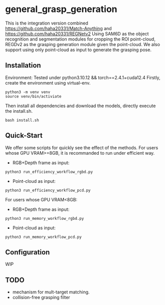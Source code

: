 # general_grasp_generation
This is the integration version combined https://github.com/haha20331/Match-Anything and https://github.com/haha20331/REGNetv2
Using SAM6D as the object recognition and segmentation modules for cropping the ROI point-cloud, REGDv2 as the grasping generation module given the point-cloud.
We also support using only point-cloud as input to generate the grasping pose.

## Installation
Environment: Tested under python3.10.12 && torch==2.4.1+cuda12.4
Firstly, create the environment using virtual-env.
```
python3 -m venv venv
source venv/bin/activiate
```
Then install all dependencies and download the models, directly execute the install.sh.
```
bash install.sh
```

## Quick-Start
We offer some scripts for quickly see the effect of the methods.
For users whose GPU VRAM>=8GB, it is recommanded to run under efficient way.
- RGB+Depth frame as input:
```
python3 run_efficiency_workflow_rgbd.py
```
- Point-cloud as input:
```
python3 run_efficiency_workflow_pcd.py
```

For users whose GPU VRAM<8GB:
- RGB+Depth frame as input:
```
python3 run_memory_workflow_rgbd.py
```
- Point-cloud as input:
```
python3 run_memory_workflow_pcd.py
```

## Configuration
WIP

## TODO
- mechanism for mult-target matching.
- collision-free grasping filter
